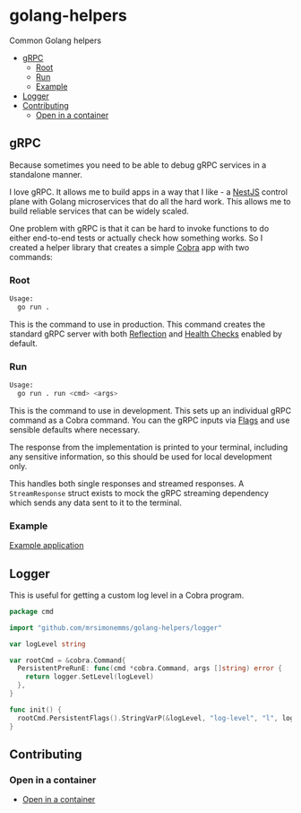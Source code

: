 # golang-helpers

Common Golang helpers

<!-- toc -->

* [gRPC](#grpc)
  * [Root](#root)
  * [Run](#run)
  * [Example](#example)
* [Logger](#logger)
* [Contributing](#contributing)
  * [Open in a container](#open-in-a-container)

<!-- Regenerate with "pre-commit run -a markdown-toc" -->

<!-- tocstop -->

## gRPC

Because sometimes you need to be able to debug gRPC services in a standalone manner.

I love gRPC. It allows me to build apps in a way that I like - a [NestJS](https://nestjs.com)
control plane with Golang microservices that do all the hard work. This allows
me to build reliable services that can be widely scaled.

One problem with gRPC is that it can be hard to invoke functions to do either
end-to-end tests or actually check how something works. So I created a helper
library that creates a simple [Cobra](https://cobra.dev) app with two commands:

### Root

```sh
Usage:
  go run .
```

This is the command to use in production. This command creates the standard
gRPC server with both [Reflection](https://grpc.io/docs/guides/reflection) and
[Health Checks](https://grpc.io/docs/guides/health-checking) enabled by default.

### Run

```sh
Usage:
  go run . run <cmd> <args>
```

This is the command to use in development. This sets up an individual gRPC
command as a Cobra command. You can the gRPC inputs via [Flags](https://github.com/spf13/cobra?tab=readme-ov-file#flags)
and use sensible defaults where necessary.

The response from the implementation is printed to your terminal, including any
sensitive information, so this should be used for local development only.

This handles both single responses and streamed responses. A `StreamResponse`
struct exists to mock the gRPC streaming dependency which sends any data sent to
it to the terminal.

### Example

[Example application](./examples/grpc/basic/)

## Logger

This is useful for getting a custom log level in a Cobra program.

```go
package cmd

import "github.com/mrsimonemms/golang-helpers/logger"

var logLevel string

var rootCmd = &cobra.Command{
  PersistentPreRunE: func(cmd *cobra.Command, args []string) error {
    return logger.SetLevel(logLevel)
  },
}

func init() {
  rootCmd.PersistentFlags().StringVarP(&logLevel, "log-level", "l", logrus.InfoLevel.String(), fmt.Sprintf("log level: %s", logger.GetAllLevels()))
}
```

## Contributing

### Open in a container

* [Open in a container](https://code.visualstudio.com/docs/devcontainers/containers)
